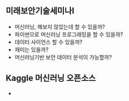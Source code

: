 ## 미래보안기술세미나I
* 머신러닝, 해보지 않았는데 할 수 있을까?
* 파이썬으로 머신러닝 프로그래밍을 할 수 있을까?
* 데이터 사이언스 할 수 있을까?
* 재미는 있을까?
* 머신러닝기반 보안 데이터 분석이 가능할까?

## Kaggle 머신러닝 오픈소스
* 



